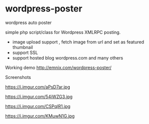 # wordpress-poster
wordpress auto poster

simple php script/class for Wordpress XMLRPC posting.

- image upload support , fetch image from url and set as featured thumbnail
- support SSL
- support hosted blog wordpress.com and many others

Working demo
http://emnix.com/wordpress-poster/

Screenshots

https://i.imgur.com/aPsD7ar.jpg

https://i.imgur.com/54iWZG3.jpg

https://i.imgur.com/CSPqlR1.jpg

https://i.imgur.com/KMuwN1G.jpg

